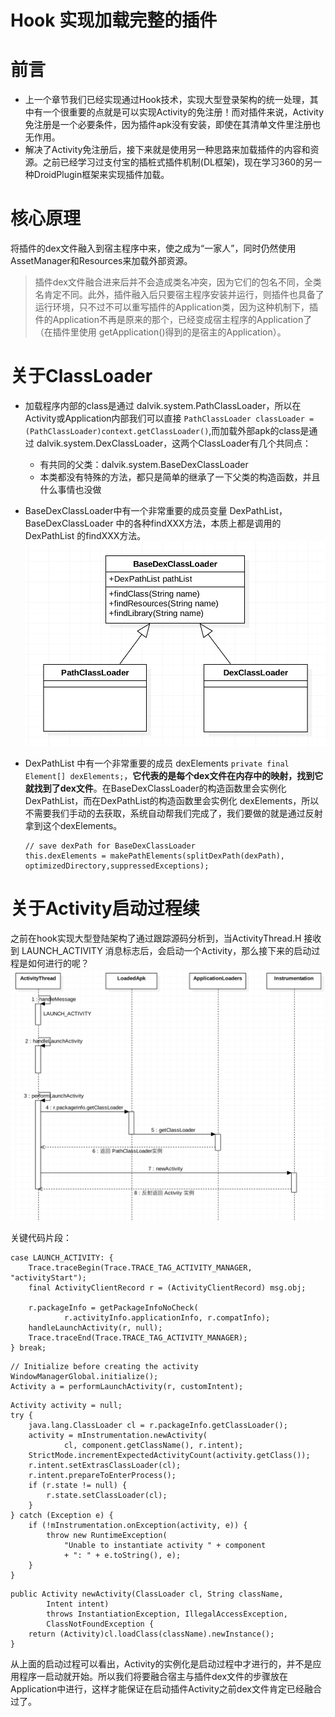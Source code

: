 # Hook 实现加载完整的插件
# 前言
+ 上一个章节我们已经实现通过Hook技术，实现大型登录架构的统一处理，其中有一个很重要的点就是可以实现Activity的免注册！而对插件来说，Activity免注册是一个必要条件，因为插件apk没有安装，即使在其清单文件里注册也无作用。
+ 解决了Activity免注册后，接下来就是使用另一种思路来加载插件的内容和资源。之前已经学习过支付宝的插桩式插件机制(DL框架)，现在学习360的另一种DroidPlugin框架来实现插件加载。

# 核心原理
将插件的dex文件融入到宿主程序中来，使之成为“一家人”，同时仍然使用AssetManager和Resources来加载外部资源。
> 插件dex文件融合进来后并不会造成类名冲突，因为它们的包名不同，全类名肯定不同。此外，插件融入后只要宿主程序安装并运行，则插件也具备了运行环境，只不过不可以重写插件的Application类，因为这种机制下，插件的Application不再是原来的那个，已经变成宿主程序的Application了（在插件里使用 getApplication()得到的是宿主的Application）。

# 关于ClassLoader
+ 加载程序内部的class是通过 dalvik.system.PathClassLoader，所以在Activity或Application内部我们可以直接 `PathClassLoader classLoader = (PathClassLoader)context.getClassLoader()`,而加载外部apk的class是通过 dalvik.system.DexClassLoader，这两个ClassLoader有几个共同点：
    + 有共同的父类：dalvik.system.BaseDexClassLoader
    + 本类都没有特殊的方法，都只是简单的继承了一下父类的构造函数，并且什么事情也没做
    
+ BaseDexClassLoader中有一个非常重要的成员变量 DexPathList， BaseDexClassLoader 中的各种findXXX方法，本质上都是调用的 DexPathList 的findXXX方法。
    ![ClassLoader继承关系](images/001.png)

+ DexPathList 中有一个非常重要的成员 dexElements `private final Element[] dexElements;`，**它代表的是每个dex文件在内存中的映射，找到它就找到了dex文件**。在BaseDexClassLoader的构造函数里会实例化DexPathList，而在DexPathList的构造函数里会实例化 dexElements，所以不需要我们手动的去获取，系统自动帮我们完成了，我们要做的就是通过反射拿到这个dexElements。
  
    ```
    // save dexPath for BaseDexClassLoader
    this.dexElements = makePathElements(splitDexPath(dexPath), optimizedDirectory,suppressedExceptions);
    ```
    
# 关于Activity启动过程续
之前在hook实现大型登陆架构了通过跟踪源码分析到，当ActivityThread.H 接收到 LAUNCH_ACTIVITY 消息标志后，会启动一个Activity，那么接下来的启动过程是如何进行的呢？
![图解Activity启动过程](images/002.png)    

关键代码片段：    
 
```
case LAUNCH_ACTIVITY: {
    Trace.traceBegin(Trace.TRACE_TAG_ACTIVITY_MANAGER, "activityStart");
    final ActivityClientRecord r = (ActivityClientRecord) msg.obj;

    r.packageInfo = getPackageInfoNoCheck(
            r.activityInfo.applicationInfo, r.compatInfo);
    handleLaunchActivity(r, null);
    Trace.traceEnd(Trace.TRACE_TAG_ACTIVITY_MANAGER);
} break;
```   
    
```
// Initialize before creating the activity
WindowManagerGlobal.initialize();
Activity a = performLaunchActivity(r, customIntent);
```              
 
   
```
Activity activity = null;
try {
    java.lang.ClassLoader cl = r.packageInfo.getClassLoader();
    activity = mInstrumentation.newActivity(
            cl, component.getClassName(), r.intent);
    StrictMode.incrementExpectedActivityCount(activity.getClass());
    r.intent.setExtrasClassLoader(cl);
    r.intent.prepareToEnterProcess();
    if (r.state != null) {
        r.state.setClassLoader(cl);
    }
} catch (Exception e) {
    if (!mInstrumentation.onException(activity, e)) {
        throw new RuntimeException(
            "Unable to instantiate activity " + component
            + ": " + e.toString(), e);
    }
}
```     
    
   
```
public Activity newActivity(ClassLoader cl, String className,
        Intent intent)
        throws InstantiationException, IllegalAccessException,
        ClassNotFoundException {
    return (Activity)cl.loadClass(className).newInstance();
}      
``` 
         
从上面的启动过程可以看出，Activity的实例化是启动过程中才进行的，并不是应用程序一启动就开始。所以我们将要融合宿主与插件dex文件的步骤放在Application中进行，这样才能保证在启动插件Activity之前dex文件肯定已经融合过了。       
        
  

